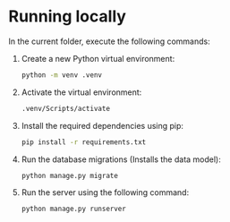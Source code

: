 # Running locally

In the current folder, execute the following commands:

1. Create a new Python virtual environment:
   ```bash
   python -m venv .venv
   ```
2. Activate the virtual environment:
   ```bash
   .venv/Scripts/activate
   ```
3. Install the required dependencies using pip:
   ```bash
   pip install -r requirements.txt
   ```

4. Run the database migrations (Installs the data model):
   ```bash
   python manage.py migrate
   ```
   
5. Run the server using the following command:
   ```bash
   python manage.py runserver
   ```
